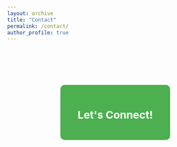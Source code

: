 ```yaml
---
layout: archive
title: "Contact"
permalink: /contact/
author_profile: true
---
```


<div class="main-card" onclick="toggleDropdown()">
  <h3>Let's Connect!</h3>
</div>

<div id="dropdown-menu" class="dropdown-menu">
  
  <!-- GitHub Link -->
  <div class="dropdown-item">
    <a href="https://github.com/Amirreza81" target="_blank">
      <img src="https://img.icons8.com/material-outlined/48/000000/github.png" alt="GitHub" class="icon">
      <span>GitHub</span>
    </a>
  </div>

  <!-- LinkedIn Link -->
  <div class="dropdown-item">
    <a href="https://www.linkedin.com/in/amirreza-azari-2b3a13229/" target="_blank">
      <img src="https://img.icons8.com/ios-glyphs/48/000000/linkedin.png" alt="LinkedIn" class="icon">
      <span>LinkedIn</span>
    </a>
  </div>

  <!-- Telegram Link -->
  <div class="dropdown-item">
    <a href="https://t.me/AmirReza_Azari" target="_blank">
      <img src="https://img.icons8.com/ios-filled/48/000000/telegram-app.png" alt="Telegram" class="icon">
      <span>Telegram</span>
    </a>
  </div>

  <!-- Instagram Link -->
  <div class="dropdown-item">
    <a href="https://instagram.com/amirrezaazari_" target="_blank">
      <img src="https://img.icons8.com/ios-filled/48/000000/instagram-new.png" alt="Instagram" class="icon">
      <span>Instagram</span>
    </a>
  </div>

  <!-- Music Channel Link -->
  <div class="dropdown-item">
    <a href="https://t.me/avayeamir" target="_blank">
      <img src="https://img.icons8.com/ios-glyphs/48/000000/music.png" alt="Music Channel" class="icon">
      <span>Music Channel</span>
    </a>
  </div>

</div>

<style>
  /* Main Card Style */
  .main-card {
    background-color: #4CAF50;
    color: white;
    padding: 20px 40px;
    text-align: center;
    font-size: 1.5em;
    font-weight: bold;
    border-radius: 10px;
    cursor: pointer;
    transition: transform 0.3s ease;
    margin: 100px auto 20px auto;
    width: fit-content;
  }
  .main-card:hover {
    transform: scale(1.05);
  }

  /* Dropdown Menu Style */
  .dropdown-menu {
    display: none; /* Hidden by default */
    flex-direction: column;
    align-items: center;
    gap: 15px;
    margin-top: 20px;
    text-align: center;
  }

  /* Dropdown Item Style */
  .dropdown-item {
    background-color: #f9f9f9;
    padding: 15px 20px;
    border-radius: 8px;
    display: flex;
    align-items: center;
    gap: 10px;
    box-shadow: 0 4px 8px rgba(0, 150, 136, 0.3);
    transition: transform 0.3s ease, background-color 0.3s ease;
    width: fit-content;
  }

  .dropdown-item:hover {
    transform: translateY(-3px);
    background-color: #e8f5e9;
  }

  /* Icon Style */
  .icon {
    width: 36px;
    height: 36px;
    transition: transform 0.3s ease;
  }
  
  /* Icon Hover Effect */
  .icon:hover {
    transform: scale(1.1);
  }

  /* Link Style */
  .dropdown-item a {
    display: flex;
    align-items: center;
    color: #333;
    font-weight: bold;
    text-decoration: none;
  }
</style>

<script>
  /* Toggle Dropdown Function */
  function toggleDropdown() {
    var menu = document.getElementById("dropdown-menu");
    if (menu.style.display === "flex") {
      menu.style.display = "none";
    } else {
      menu.style.display = "flex";
    }
  }
</script>
